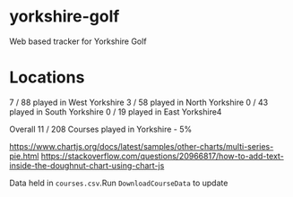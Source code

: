 # yorkshire-golf
Web based tracker for Yorkshire Golf

# Locations

7 / 88 played in West Yorkshire
3 / 58 played in North Yorkshire
0 / 43 played in South Yorkshire
0 / 19 played in East Yorkshire4

Overall 11 / 208 Courses played in Yorkshire - 5%

https://www.chartjs.org/docs/latest/samples/other-charts/multi-series-pie.html
https://stackoverflow.com/questions/20966817/how-to-add-text-inside-the-doughnut-chart-using-chart-js

Data held in `courses.csv`.Run `DownloadCourseData` to update


